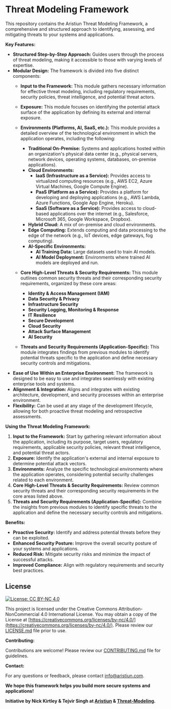 # Threat Modeling Framework

This repository contains the Aristiun Threat Modeling Framework, a comprehensive and structured approach to identifying, assessing, and mitigating threats to your systems and applications.


**Key Features:**

* **Structured Step-by-Step Approach:** Guides users through the process of threat modeling, making it accessible to those with varying levels of expertise.
* **Modular Design:** The framework is divided into five distinct components:
    * **Input to the Framework:** This module gathers necessary information for effective threat modeling, including regulatory requirements, security policies, threat intelligence, and potential threat actors.
    * **Exposure:** This module focuses on identifying the potential attack surface of the application by defining its external and internal exposure.
    * **Environments (Platforms, AI, SaaS, etc.):**  This module provides a detailed overview of the technological environment in which the application operates, including the following:
        * **Traditional On-Premise:** Systems and applications hosted within an organization's physical data center (e.g., physical servers, network devices, operating systems, databases, on-premise applications).
        * **Cloud Environments:**
            * **IaaS (Infrastructure as a Service):**  Provides access to virtualized computing resources (e.g., AWS EC2, Azure Virtual Machines, Google Compute Engine).
            * **PaaS (Platform as a Service):** Provides a platform for developing and deploying applications (e.g., AWS Lambda, Azure Functions, Google App Engine, Heroku).
            * **SaaS (Software as a Service):** Provides access to cloud-based applications over the internet (e.g., Salesforce, Microsoft 365, Google Workspace, Dropbox).
        * **Hybrid Cloud:** A mix of on-premise and cloud environments.
        * **Edge Computing:**  Extends computing and data processing to the edge of the network (e.g., IoT devices, edge gateways, fog computing).
        * **AI-Specific Environments:** 
            * **AI Training Data:** Large datasets used to train AI models.
            * **AI Model Deployment:** Environments where trained AI models are deployed and run.
              
    * **Core High-Level Threats & Security Requirements:**  This module outlines common security threats and their corresponding security requirements, organized by these core areas:
        * **Identity & Access Management (IAM)**
        * **Data Security & Privacy**
        * **Infrastructure Security** 
        * **Security Logging, Monitoring & Response** 
        * **IT Resilience** 
        * **Secure Development**
        * **Cloud Security**
        * **Attack Surface Management**
        * **AI Security**
     
  
    * **Threats and Security Requirements (Application-Specific):** This module integrates findings from previous modules to identify potential threats specific to the application and define necessary security controls and mitigations.
* **Ease of Use Within an Enterprise Environment:**  The framework is designed to be easy to use and integrates seamlessly with existing enterprise tools and systems. 
* **Alignment & Integration:** Aligns and integrates with existing architecture, development, and security processes within an enterprise environment.
* **Flexibility:**  Can be used at any stage of the development lifecycle, allowing for both proactive threat modeling and retrospective assessments. 

**Using the Threat Modeling Framework:**

1. **Input to the Framework:**  Start by gathering relevant information about the application, including its purpose, target users, regulatory requirements, applicable security policies, relevant threat intelligence, and potential threat actors.
2. **Exposure:**  Identify the application's external and internal exposure to determine potential attack vectors.
3. **Environments:**  Analyze the specific technological environments where the application operates, considering potential security challenges related to each environment.
4. **Core High-Level Threats & Security Requirements:**  Review common security threats and their corresponding security requirements in the core areas listed above.
5. **Threats and Security Requirements (Application-Specific):** Combine the insights from previous modules to identify specific threats to the application and define the necessary security controls and mitigations. 

**Benefits:**

* **Proactive Security:** Identify and address potential threats before they can be exploited.
* **Enhanced Security Posture:** Improve the overall security posture of your systems and applications.
* **Reduced Risk:** Mitigate security risks and minimize the impact of successful attacks.
* **Improved Compliance:**  Align with regulatory requirements and security best practices.

## License



[![License: CC BY-NC 4.0](https://licensebuttons.net/l/by-nc/4.0/88x31.png)](https://creativecommons.org/licenses/by-nc/4.0/)

This project is licensed under the Creative Commons Attribution-NonCommercial 4.0 International License. You may obtain a copy of the License at [https://creativecommons.org/licenses/by-nc/4.0/](https://creativecommons.org/licenses/by-nc/4.0/). Please review our [LICENSE.md](LICENSE.md) file prior to use.  

**Contributing:**

Contributions are welcome! Please review our [CONTRIBUTING.md](CONTRIBUTING.md) file for guidelines. 

**Contact:**

For any questions or feedback, please contact info@aristiun.com. 

**We hope this framework helps you build more secure systems and applications!**

**Initiative by Nick Kirtley & Tejvir Singh at [Aristiun](https://www.aristiun.com) & [Threat-Modeling](https://threat-modeling.com).**
